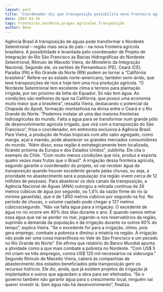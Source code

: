 ```yaml
---
layout: post
title: "Coordenador diz que transposição possibilita nova fronteira agrícola no Nordeste "
date: 2007-03-26
tags: Fronteiras,nordeste,pragas agrícolas,Transposição
author: None
---
```

Agência Brasil
A transposição de águas pode transformar o Nordeste Setentrional – região mais seca do país – na nova fronteira agrícola brasileira. A possibilidade é levantada pelo coordenador de Projeto de Integração do Rio São Francisco às Bacias Hidrográficas do Nordeste Setentrional, Rômulo de Macedo Vieira, do Ministério da Integração Nacional. 
Segundo ele, os sertões de Pernambuco (PE), Ceará (CE), Paraíba (PA) e Rio Grande do Norte (RN) podem se tornar a “Califórnia brasileira”. Refere-se ao estado norte-americano, também semi-árido, que teve transposições de rios e hoje tem uma rica produção agrícola.
“O Nordeste Setentrional tem excelente clima e terreno para plantação irrigada, por ser próximo da linha do Equador. Só não tem água. As condições são melhores do que na Califórnia, que possui uma economia muito maior que a brasileira”, ressalta Vieira, destacando o potencial da Chapada do Apodi, formação montanhosa na divisa entre o Ceará e o Rio Grande do Norte. “Podemos instalar ali uma das maiores fronteiras hidroagrícolas do mundo. Falta a água para se transformar num grande pólo de desenvolvimento agrícola irrigado, que virá com a transposição do São Francisco”, frisa o coordenador, em entrevista exclusiva à Agência Brasil.
Para Vieira, a produção de frutas tropicais com alto valor agregado, como manga, açaí e mamão, pode abastecer os grandes mercados consumidores do mundo. “Além disso, essa região é estrategicamente bem localizada, ficando próxima da Europa e dos Estados Unidos”, sublinha. Ele cita o exemplo do Chile. “Com muito menos condições que nós, produz e exporta quatro vezes mais frutas que o Brasil”.
A irrigação dessa fronteira agrícola, segundo garante o coordenador do projeto, só vai receber água da transposição quando houver excedente gerado pelas chuvas, ou seja, a prioridade no abastecimento será a população (na região vivem cerca de 12 milhões de pessoas). Para abastecer os dois canais da transposição, a Agência Nacional de Águas (ANA) outorgou a retirada contínua de 26 metros cúbicos de água por segundo, ou 1,4% da vazão firme do rio (a mínima garantida), que é de 1.850 metros cúbicos por segundo na foz. No período de chuvas, o volume captado pode chegar a 127 metros cúbicos/segundo.
\"Não vai falta água para a irrigação. O excedente de água no rio ocorre em 40% dos dias durante o ano. É quando vamos retirar essa água que vai se perder no mar, jogando-a nos reservatórios da região, suprindo a demanda da população e da irrigação durante os outros 60% do tempo”, explica Vieira. “Se o excedente for para a irrigação, ótimo, pois gera emprego, combate a pobreza e diminui a miséria na região. A irrigação não pode ser uma coisa maravilhosa no Vale do São Francisco e um pecado no Rio Grande do Norte”. Ele afirma que relatório do Banco Mundial aponta a atividade como a que mais combate a pobreza no Nordeste. “Com US$ 5 mil criam-se três empregos, contra US$ 120 mil necessários na siderurgia.”
Segundo Rômulo de Macedo Vieira, caberá às companhias de abastecimento dos estados beneficiados pela transposição gerir os recursos hídricos. Ele diz, ainda, que já existem projetos de irrigação já implantados e outros que aguardam a obra para ser efetivados. “Se o governo também não garantir água para o crescimento local, ninguém vai querer investir lá. Sem água não há desenvolvimento”, finaliza. 